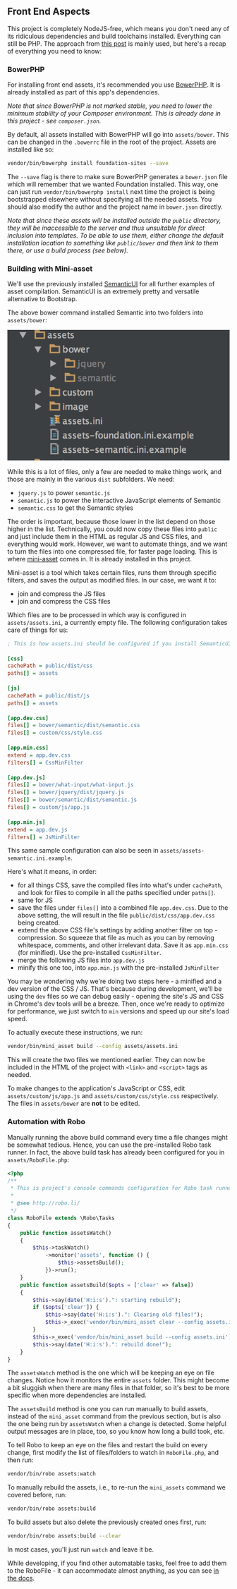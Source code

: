 ## Front End Aspects

This project is completely NodeJS-free, which means you don't need any of its ridiculous dependencies and build toolchains installed. Everything can still be PHP. The approach from [this post](http://www.sitepoint.com/look-ma-no-nodejs-a-php-front-end-workflow-without-node/) is mainly used, but here's a recap of everything you need to know:

### BowerPHP

For installing front end assets, it's recommended you use [BowerPHP](http://www.sitepoint.com/bower-vs-bowerphp/). It is already installed as part of this app's dependencies.

*Note that since BowerPHP is not marked stable, you need to lower the minimum stability of your Composer environment. This is already done in this project - see `composer.json`.*

By default, all assets installed with BowerPHP will go into `assets/bower`. This can be changed in the `.bowerrc` file in the root of the project. Assets are installed like so:

```bash
vendor/bin/bowerphp install foundation-sites --save
```

The `--save` flag is there to make sure BowerPHP generates a `bower.json` file which will remember that we wanted Foundation installed. This way, one can just run `vendor/bin/bowerphp install` next time the project is being bootstrapped elsewhere without specifying all the needed assets. You should also modify the author and the project name in `bower.json` directly.

*Note that since these assets will be installed outside the `public` directory, they will be inaccessible to the server and thus unsuitable for direct inclusion into templates. To be able to use them, either change the default installation location to something like `public/bower` and then link to them there, or use a build process (see below).*

### Building with Mini-asset

We'll use the previously installed [SemanticUI](http://semantic-ui.com) for all further examples of asset compilation. SemanticUI is an extremely pretty and versatile alternative to Bootstrap.

The above bower command installed Semantic into two folders into `assets/bower`:

![Semantic installed tree](images/semantic-installed.png)

While this is a lot of files, only a few are needed to make things work, and those are mainly in the various `dist` subfolders. We need:

- `jquery.js` to power `semantic.js`
- `semantic.js` to power the interactive JavaScript elements of Semantic
- `semantic.css` to get the Semantic styles


The order is important, because those lower in the list depend on those higher in the list. Technically, you could now copy these files into `public` and just include them in the HTML as regular JS and CSS files, and everything would work. However, we want to automate things, and we want to turn the files into one compressed file, for faster page loading. This is where [mini-asset](https://github.com/markstory/mini-asset/) comes in. It is already installed in this project.

Mini-asset is a tool which takes certain files, runs them through specific filters, and saves the output as modified files. In our case, we want it to:

- join and compress the JS files
- join and compress the CSS files

Which files are to be processed in which way is configured in `assets/assets.ini`, a currently empty file. The following configuration takes care of things for us:


```ini
; This is how assets.ini should be configured if you install SemanticUI

[css]
cachePath = public/dist/css
paths[] = assets

[js]
cachePath = public/dist/js
paths[] = assets

[app.dev.css]
files[] = bower/semantic/dist/semantic.css
files[] = custom/css/style.css

[app.min.css]
extend = app.dev.css
filters[] = CssMinFilter

[app.dev.js]
files[] = bower/what-input/what-input.js
files[] = bower/jquery/dist/jquery.js
files[] = bower/semantic/dist/semantic.js
files[] = custom/js/app.js

[app.min.js]
extend = app.dev.js
filters[] = JsMinFilter
```

This same sample configuration can also be seen in `assets/assets-semantic.ini.example`.

Here's what it means, in order:

- for all things CSS, save the compiled files into what's under `cachePath`, and look for files to compile in all the paths specified under `paths[]`.
- same for JS
- save the files under `files[]` into a combined file `app.dev.css`. Due to the above setting, the will result in the file `public/dist/css/app.dev.css` being created.
- extend the above CSS file's settings by adding another filter on top - compression. So squeeze that file as much as you can by removing whitespace, comments, and other irrelevant data. Save it as `app.min.css` (for minified). Use the pre-installed `CssMinFilter`.
- merge the following JS files into `app.dev.js`
- minify this one too, into `app.min.js` with the pre-installed `JsMinFilter`

You may be wondering why we're doing two steps here - a minified and a dev version of the CSS / JS. That's because during development, we'll be using the `dev` files so we can debug easily - opening the site's JS and CSS in Chrome's dev tools will be a breeze. Then, once we're ready to optimize for performance, we just switch to `min` versions and speed up our site's load speed.

To actually execute these instructions, we run:

```bash
vendor/bin/mini_asset build --config assets/assets.ini
```

This will create the two files we mentioned earlier. They can now be included in the HTML of the project with `<link>` and `<script>` tags as needed.

To make changes to the application's JavaScript or CSS, edit `assets/custom/js/app.js` and `assets/custom/css/style.css` respectively. The files in `assets/bower` are **not** to be edited.

### Automation with Robo

Manually running the above build command every time a file changes might be somewhat tedious. Hence, you can use the pre-installed Robo task runner. In fact, the above build task has already been configured for you in `assets/RoboFile.php`:

```php
<?php
/**
 * This is project's console commands configuration for Robo task runner.
 *
 * @see http://robo.li/
 */
class RoboFile extends \Robo\Tasks
{
    public function assetsWatch()
    {
        $this->taskWatch()
            ->monitor('assets', function () {
                $this->assetsBuild();
            })->run();
    }
    public function assetsBuild($opts = ['clear' => false])
    {
        $this->say(date('H:i:s').": starting rebuild");
        if ($opts['clear']) {
            $this->say(date('H:i:s').": Clearing old files!");
            $this->_exec('vendor/bin/mini_asset clear --config assets.ini');
        }
        $this->_exec('vendor/bin/mini_asset build --config assets.ini');
        $this->say(date('H:i:s').": rebuild done!");
    }
}
```

The `assetsWatch` method is the one which will be keeping an eye on file changes. Notice how it monitors the entire `assets` folder. This might become a bit sluggish when there are many files in that folder, so it's best to be more specific when more dependencies are installed.

The `assetsBuild` method is one you can run manually to build assets, instead of the `mini_asset` command from the previous section, but is also the one being run by `assetsWatch` when a change is detected. Some helpful output messages are in place, too, so you know how long a build took, etc.

To tell Robo to keep an eye on the files and restart the build on every change, first modify the list of files/folders to watch in `RoboFile.php`, and then run:

```bash
vendor/bin/robo assets:watch
```

To manually rebuild the assets, i.e., to re-run the `mini_assets` command we covered before, run:

```bash
vendor/bin/robo assets:build
```

To build assets but also delete the previously created ones first, run:

```bash
vendor/bin/robo assets:build --clear
```

In most cases, you'll just run `watch` and leave it be.

While developing, if you find other automatable tasks, feel free to add them to the RoboFile - it can accommodate almost anything, as you can see [in the docs](http://robo.li/started/).
